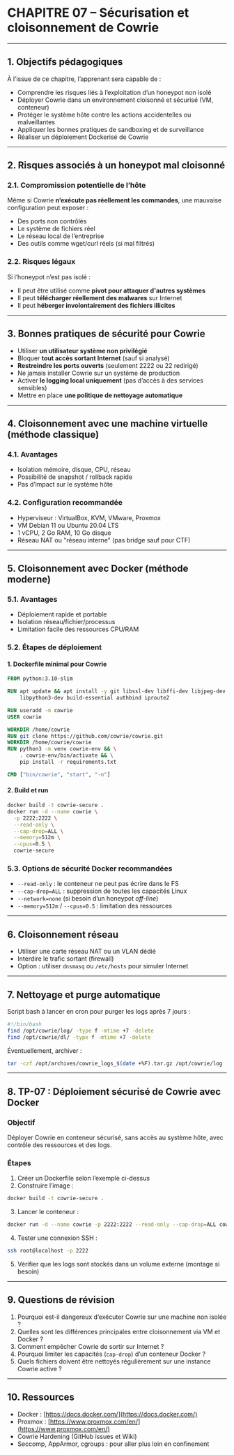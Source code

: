 # CHAPITRE 07 – Sécurisation et cloisonnement de Cowrie

---

## 1. Objectifs pédagogiques

À l’issue de ce chapitre, l’apprenant sera capable de :

* Comprendre les risques liés à l’exploitation d’un honeypot non isolé
* Déployer Cowrie dans un environnement cloisonné et sécurisé (VM, conteneur)
* Protéger le système hôte contre les actions accidentelles ou malveillantes
* Appliquer les bonnes pratiques de sandboxing et de surveillance
* Réaliser un déploiement Dockerisé de Cowrie

---

## 2. Risques associés à un honeypot mal cloisonné

### 2.1. Compromission potentielle de l’hôte

Même si Cowrie **n’exécute pas réellement les commandes**, une mauvaise configuration peut exposer :

* Des ports non contrôlés
* Le système de fichiers réel
* Le réseau local de l’entreprise
* Des outils comme wget/curl réels (si mal filtrés)

### 2.2. Risques légaux

Si l’honeypot n’est pas isolé :

* Il peut être utilisé comme **pivot pour attaquer d'autres systèmes**
* Il peut **télécharger réellement des malwares** sur Internet
* Il peut **héberger involontairement des fichiers illicites**

---

## 3. Bonnes pratiques de sécurité pour Cowrie

* Utiliser **un utilisateur système non privilégié**
* Bloquer **tout accès sortant Internet** (sauf si analysé)
* **Restreindre les ports ouverts** (seulement 2222 ou 22 redirigé)
* Ne jamais installer Cowrie sur un système de production
* Activer **le logging local uniquement** (pas d’accès à des services sensibles)
* Mettre en place **une politique de nettoyage automatique**

---

## 4. Cloisonnement avec une machine virtuelle (méthode classique)

### 4.1. Avantages

* Isolation mémoire, disque, CPU, réseau
* Possibilité de snapshot / rollback rapide
* Pas d’impact sur le système hôte

### 4.2. Configuration recommandée

* Hyperviseur : VirtualBox, KVM, VMware, Proxmox
* VM Debian 11 ou Ubuntu 20.04 LTS
* 1 vCPU, 2 Go RAM, 10 Go disque
* Réseau NAT ou "réseau interne" (pas bridge sauf pour CTF)

---

## 5. Cloisonnement avec Docker (méthode moderne)

### 5.1. Avantages

* Déploiement rapide et portable
* Isolation réseau/fichier/processus
* Limitation facile des ressources CPU/RAM

### 5.2. Étapes de déploiement

#### 1. Dockerfile minimal pour Cowrie

```dockerfile
FROM python:3.10-slim

RUN apt update && apt install -y git libssl-dev libffi-dev libjpeg-dev \
    libpython3-dev build-essential authbind iproute2

RUN useradd -m cowrie
USER cowrie

WORKDIR /home/cowrie
RUN git clone https://github.com/cowrie/cowrie.git
WORKDIR /home/cowrie/cowrie
RUN python3 -m venv cowrie-env && \
    . cowrie-env/bin/activate && \
    pip install -r requirements.txt

CMD ["bin/cowrie", "start", "-n"]
```

#### 2. Build et run

```bash
docker build -t cowrie-secure .
docker run -d --name cowrie \
  -p 2222:2222 \
  --read-only \
  --cap-drop=ALL \
  --memory=512m \
  --cpus=0.5 \
  cowrie-secure
```

### 5.3. Options de sécurité Docker recommandées

* `--read-only` : le conteneur ne peut pas écrire dans le FS
* `--cap-drop=ALL` : suppression de toutes les capacités Linux
* `--network=none` (si besoin d’un honeypot *off-line*)
* `--memory=512m` / `--cpus=0.5` : limitation des ressources

---

## 6. Cloisonnement réseau

* Utiliser une carte réseau NAT ou un VLAN dédié
* Interdire le trafic sortant (firewall)
* Option : utiliser `dnsmasq` ou `/etc/hosts` pour simuler Internet

---

## 7. Nettoyage et purge automatique

Script bash à lancer en cron pour purger les logs après 7 jours :

```bash
#!/bin/bash
find /opt/cowrie/log/ -type f -mtime +7 -delete
find /opt/cowrie/dl/ -type f -mtime +7 -delete
```

Éventuellement, archiver :

```bash
tar -czf /opt/archives/cowrie_logs_$(date +%F).tar.gz /opt/cowrie/log
```

---

## 8. TP-07 : Déploiement sécurisé de Cowrie avec Docker

### Objectif

Déployer Cowrie en conteneur sécurisé, sans accès au système hôte, avec contrôle des ressources et des logs.

### Étapes

1. Créer un Dockerfile selon l’exemple ci-dessus
2. Construire l’image :

```bash
docker build -t cowrie-secure .
```

3. Lancer le conteneur :

```bash
docker run -d --name cowrie -p 2222:2222 --read-only --cap-drop=ALL cowrie-secure
```

4. Tester une connexion SSH :

```bash
ssh root@localhost -p 2222
```

5. Vérifier que les logs sont stockés dans un volume externe (montage si besoin)

---

## 9. Questions de révision

1. Pourquoi est-il dangereux d’exécuter Cowrie sur une machine non isolée ?
2. Quelles sont les différences principales entre cloisonnement via VM et Docker ?
3. Comment empêcher Cowrie de sortir sur Internet ?
4. Pourquoi limiter les capacités (`cap-drop`) d’un conteneur Docker ?
5. Quels fichiers doivent être nettoyés régulièrement sur une instance Cowrie active ?

---

## 10. Ressources

* Docker : [https://docs.docker.com/](https://docs.docker.com/)
* Proxmox : [https://www.proxmox.com/en/](https://www.proxmox.com/en/)
* Cowrie Hardening (GitHub issues et Wiki)
* Seccomp, AppArmor, cgroups : pour aller plus loin en confinement

